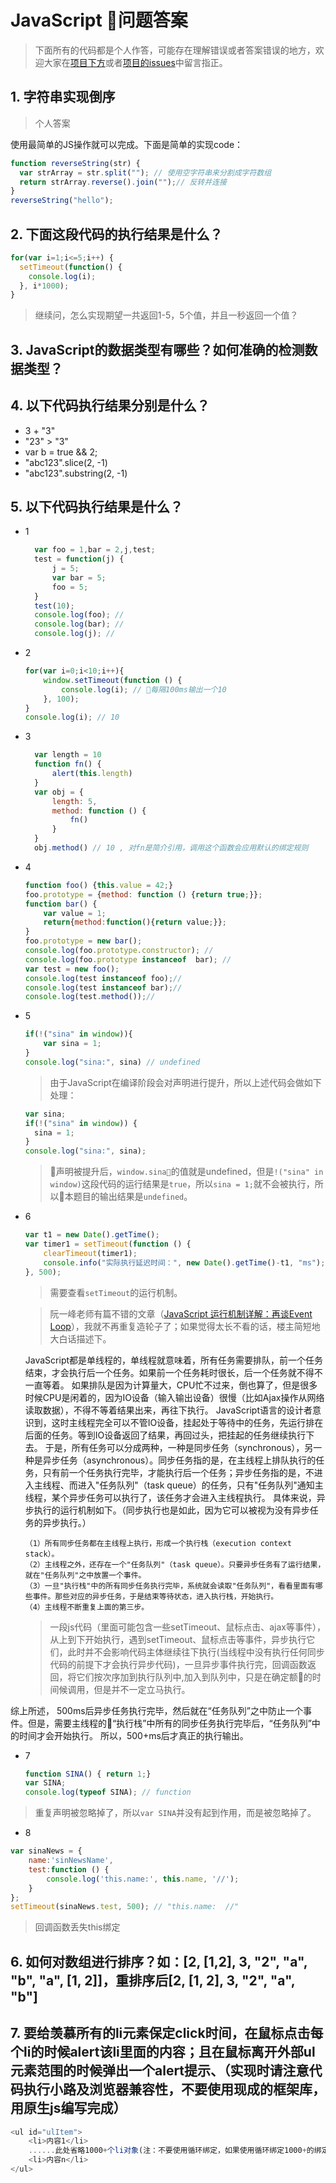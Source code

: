 # JavaScript 问题答案

> 下面所有的代码都是个人作答，可能存在理解错误或者答案错误的地方，欢迎大家在[项目下方](https://github.com/springHyc/InterviewLibrary)或者[项目的issues](https://github.com/springHyc/InterviewLibrary/issues)中留言指正。

## 1. 字符串实现倒序

> 个人答案

使用最简单的JS操作就可以完成。下面是简单的实现code：

```js
function reverseString(str) {
  var strArray = str.split(""); // 使用空字符串来分割成字符数组
  return strArray.reverse().join("");// 反转并连接
}
reverseString("hello");
```

## 2. 下面这段代码的执行结果是什么？

```js
for(var i=1;i<=5;i++) {
  setTimeout(function() {
    console.log(i);
  }, i*1000);
}
```

> 继续问，怎么实现期望一共返回1-5，5个值，并且一秒返回一个值？

## 3. JavaScript的数据类型有哪些？如何准确的检测数据类型？

## 4. 以下代码执行结果分别是什么？

  * 3 + "3"
  * "23" > "3"
  * var b = true && 2;
  * "abc123".slice(2, -1)
  * "abc123".substring(2, -1)

## 5. 以下代码执行结果是什么？

* 1
  ```js
    var foo = 1,bar = 2,j,test;
    test = function(j) {
        j = 5;
        var bar = 5;
        foo = 5;
    }
    test(10);
    console.log(foo); //
    console.log(bar); //
    console.log(j); //
  ```
* 2

  ```js
  for(var i=0;i<10;i++){
      window.setTimeout(function () {
          console.log(i); // 每隔100ms输出一个10
      }, 100);
  }
  console.log(i); // 10
  ```

* 3

  ```js
    var length = 10
    function fn() {
        alert(this.length)
    }
    var obj = {
        length: 5,
        method: function () {
            fn()
        }
    }
    obj.method() // 10 , 对fn是简介引用，调用这个函数会应用默认的绑定规则
  ```
* 4

  ```js
  function foo() {this.value = 42;}
  foo.prototype = {method: function () {return true;}};
  function bar() {
      var value = 1;
      return{method:function(){return value;}};
  }
  foo.prototype = new bar();
  console.log(foo.prototype.constructor); //
  console.log(foo.prototype instanceof  bar); //
  var test = new foo();
  console.log(test instanceof foo);//
  console.log(test instanceof bar);//
  console.log(test.method());//
  ```
* 5

  ```js
  if(!("sina" in window)){
      var sina = 1;
  }
  console.log("sina:", sina) // undefined
  ```

  > 由于JavaScript在编译阶段会对声明进行提升，所以上述代码会做如下处理：

    ```js
    var sina;
    if(!("sina" in window)) {
      sina = 1;
    }
    console.log("sina:", sina);
    ```
  > 声明被提升后，`window.sina`的值就是undefined，但是`!("sina" in window)`这段代码的运行结果是`true`，所以`sina = 1;`就不会被执行，所以本题目的输出结果是`undefined`。
* 6
  ```js
  var t1 = new Date().getTime();
  var timer1 = setTimeout(function () {
      clearTimeout(timer1);
      console.info("实际执行延迟时间：", new Date().getTime()-t1, "ms"); // 500+ms
  }, 500);
  ```
  > 需要查看`setTimeout`的运行机制。

  > 阮一峰老师有篇不错的文章（[JavaScript 运行机制详解：再谈Event Loop](http://www.ruanyifeng.com/blog/2014/10/event-loop.html)），我就不再重复造轮子了；如果觉得太长不看的话，楼主简短地大白话描述下。

  JavaScript都是单线程的，单线程就意味着，所有任务需要排队，前一个任务结束，才会执行后一个任务。如果前一个任务耗时很长，后一个任务就不得不一直等着。
  如果排队是因为计算量大，CPU忙不过来，倒也算了，但是很多时候CPU是闲着的，因为IO设备（输入输出设备）很慢（比如Ajax操作从网络读取数据），不得不等着结果出来，再往下执行。
  JavaScript语言的设计者意识到，这时主线程完全可以不管IO设备，挂起处于等待中的任务，先运行排在后面的任务。等到IO设备返回了结果，再回过头，把挂起的任务继续执行下去。
  于是，所有任务可以分成两种，一种是同步任务（synchronous），另一种是异步任务（asynchronous）。同步任务指的是，在主线程上排队执行的任务，只有前一个任务执行完毕，才能执行后一个任务；异步任务指的是，不进入主线程、而进入"任务队列"（task queue）的任务，只有"任务队列"通知主线程，某个异步任务可以执行了，该任务才会进入主线程执行。
  具体来说，异步执行的运行机制如下。（同步执行也是如此，因为它可以被视为没有异步任务的异步执行。）
  ```
  （1）所有同步任务都在主线程上执行，形成一个执行栈（execution context stack）。
  （2）主线程之外，还存在一个"任务队列"（task queue）。只要异步任务有了运行结果，就在"任务队列"之中放置一个事件。
  （3）一旦"执行栈"中的所有同步任务执行完毕，系统就会读取"任务队列"，看看里面有哪些事件。那些对应的异步任务，于是结束等待状态，进入执行栈，开始执行。
  （4）主线程不断重复上面的第三步。
  ```

  > 一段js代码（里面可能包含一些setTimeout、鼠标点击、ajax等事件），从上到下开始执行，遇到setTimeout、鼠标点击等事件，异步执行它们，此时并不会影响代码主体继续往下执行(当线程中没有执行任何同步代码的前提下才会执行异步代码)，一旦异步事件执行完，回调函数返回，将它们按次序加到执行队列中,加入到队列中，只是在确定额的时间候调用，但是并不一定立马执行。

综上所述， 500ms后异步任务执行完毕，然后就在“任务队列”之中防止一个事件。但是，需要主线程的“执行栈”中所有的同步任务执行完毕后，“任务队列”中的时间才会开始执行。
所以，500+ms后才真正的执行输出。

* 7
  ```js
  function SINA() { return 1;}
  var SINA;
  console.log(typeof SINA); // function
  ```

> 重复声明被忽略掉了，所以`var SINA`并没有起到作用，而是被忽略掉了。

* 8

```js
var sinaNews = {
    name:'sinNewsName',
    test:function () {
        console.log('this.name:', this.name, '//');
    }
};
setTimeout(sinaNews.test, 500); // "this.name:  //"
```

> 回调函数丢失this绑定

## 6.  如何对数组进行排序？如：[2, [1,2], 3, "2", "a", "b", "a", [1, 2]]，重排序后[2, [1, 2], 3, "2", "a", "b"]

## 7. 要给羡慕所有的li元素保定click时间，在鼠标点击每个li的时候alert该li里面的内容；且在鼠标离开外部ul元素范围的时候弹出一个alert提示、（实现时请注意代码执行小路及浏览器兼容性，不要使用现成的框架库，用原生js编写完成）

```js
<ul id="ulItem">
    <li>内容1</li>
    ......此处省略1000+个li对象(注：不要使用循环绑定，如果使用循环绑定1000+的绑定事件会很慢)......
    <li>内容n</li>
</ul>
```